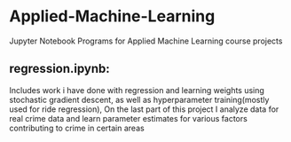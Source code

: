# Applied-Machine-Learning

Jupyter Notebook Programs for Applied Machine Learning course projects

## regression.ipynb:

Includes work i have done with regression and learning weights using stochastic gradient descent, as well as hyperparameter training(mostly used for ride regression), On the last part of this project I analyze data for real crime data and learn parameter estimates for various factors contributing to crime in certain areas
